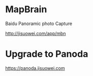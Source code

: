 # MapBrain
Baidu Panoramic photo Capture

http://jisuowei.com/app/mbn

# Upgrade to Panoda

https://panoda.jisuowei.com
